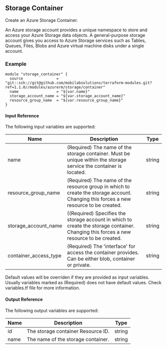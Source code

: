 ## Storage Container
Create an Azure Storage Container.

An Azure storage account provides a unique namespace to store and access your Azure Storage data objects. A general-purpose storage account gives you access to Azure Storage services such as Tables, Queues, Files, Blobs and Azure virtual machine disks under a single account.

### Example
```hcl
module "storage_container" {
  source               = "git::ssh://git@github.com/mobilabsolutions/terraform-modules.git?ref=1.1.0//modules/azurerm/storage/container"
  name                 = "${var.name}"
  storage_account_name = "${var.storage_account_name}"
  resource_group_name  = "${var.resource_group_name}"
}
```

#### Input Reference
The following input variables are supported:

Name | Description | Type 
----------------- | --------- | -------- 
name  | (Required) The name of the storage container. Must be unique within the storage service the container is located. | string 
resource_group_name | (Required) The name of the resource group in which to create the storage account. Changing this forces a new resource to be created. | string
storage_account_name | ((Required) Specifies the storage account in which to create the storage container. Changing this forces a new resource to be created. | string 
container_access_type | (Required) The 'interface' for access the container provides. Can be either blob, container or private. | string

Default values will be overriden if they are provided as input variables. Usually variables marked as (Required) does not have default values. Check variables.tf file for more information.


#### Output Reference
The following output variables are supported:

Name | Description | Type
----------------- | --------- | --------
id | The storage container Resource ID. | string
name | The name of the storage container. | string

